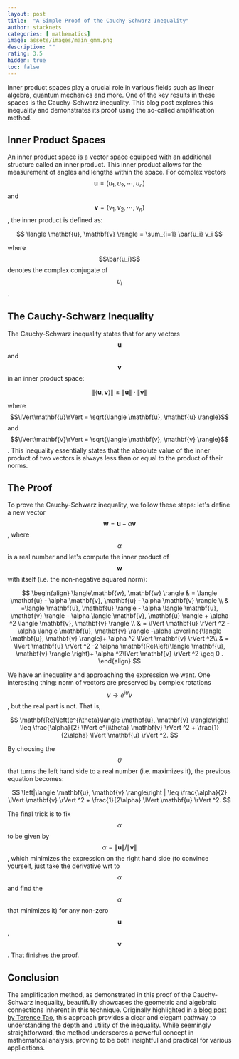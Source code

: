 ```yaml
---
layout: post
title:  "A Simple Proof of the Cauchy-Schwarz Inequality"
author: stacknets
categories: [ mathematics]
image: assets/images/main_gmm.png
description: ""
rating: 3.5
hidden: true
toc: false
---
```


Inner product spaces play a crucial role in various fields such as linear algebra, quantum mechanics and more. One of the key results in these spaces is the Cauchy-Schwarz inequality. This blog post explores this inequality and demonstrates its proof using the so-called amplification method. 

## Inner Product Spaces 

An inner product space is a vector space equipped with an additional structure called an inner product. This inner product allows for the measurement of angles and lengths within the space. For complex vectors $$\mathbf{u}=(u_1,u_2,\cdots, u_n)$$ and $$\mathbf{v}=(v_1,v_2,\cdots,v_n)$$, the inner product is defined as: 

$$
\langle \mathbf{u}, \mathbf{v} \rangle = \sum_{i=1} \bar{u_i} v_i
$$

where $$\bar{u_i}$$ denotes the complex conjugate of $$u_i$$. 

## The Cauchy-Schwarz Inequality 

The Cauchy-Schwarz inequality states that for any vectors $$\mathbf{u}$$ and $$\mathbf{v}$$ in an inner product space: 

$$
\| \langle\mathbf{u}, \mathbf{v} \rangle\| \leq \lVert \mathbf{u} \rVert \cdot \lVert \mathbf{v} \rVert
$$

where $$\lVert\mathbf{u}\rVert = \sqrt{\langle \mathbf{u}, \mathbf{u} \rangle}$$ and $$\lVert\mathbf{v}\rVert = \sqrt{\langle \mathbf{v}, \mathbf{v} \rangle}$$. This inequality essentially states that the absolute value of the inner product of two vectors is always less than or equal to the product of their norms. 

## The Proof

To prove the Cauchy-Schwarz inequality, we follow these steps: let's define a new vector $$ \mathbf{w} = \mathbf{u} - \alpha \mathbf{v} $$, where $$\alpha$$ is a real number and let's compute the inner product of $$\mathbf{w}$$ with itself (i.e. the non-negative squared norm): 

$$
\begin{align}
\langle\mathbf{w}, \mathbf{w} \rangle & = \langle \mathbf{u} - \alpha \mathbf{v}, \mathbf{u} - \alpha \mathbf{v} \rangle \\
& =\langle \mathbf{u}, \mathbf{u} \rangle - \alpha \langle \mathbf{u}, \mathbf{v} \rangle - \alpha \langle \mathbf{v}, \mathbf{u} \rangle + \alpha ^2 \langle \mathbf{v}, \mathbf{v} \rangle \\ 
& = \lVert \mathbf{u} \rVert ^2 -\alpha \langle \mathbf{u}, \mathbf{v} \rangle -\alpha \overline{\langle \mathbf{u}, \mathbf{v} \rangle}+ \alpha ^2 \lVert \mathbf{v} \rVert ^2\\
& = \lVert \mathbf{u} \rVert ^2 -2 \alpha \mathbf{Re}\left(\langle \mathbf{u}, \mathbf{v} \rangle \right)+ \alpha ^2\lVert \mathbf{v} \rVert ^2 \geq 0 .
\end{align}
$$

We have an inequality and approaching the expression we want. One interesting thing: norm of vectors are preserved by complex rotations $$v\rightarrow e^{i\theta} v$$, but the real part is not. That is, 

$$
\mathbf{Re}\left(e^{i\theta}\langle \mathbf{u}, \mathbf{v} \rangle\right) \leq \frac{\alpha}{2} \lVert e^{i\theta} \mathbf{v} \rVert ^2 + \frac{1}{2\alpha} \lVert \mathbf{u} \rVert ^2.
$$

By choosing the $$\theta$$ that turns the left hand side to a real number (i.e. maximizes it), the previous equation becomes: 

$$
\left|\langle \mathbf{u}, \mathbf{v} \rangle\right | \leq \frac{\alpha}{2} \lVert \mathbf{v} \rVert ^2 + \frac{1}{2\alpha} \lVert \mathbf{u} \rVert ^2.
$$

The final trick is to fix $$\alpha$$ to be given by $$\alpha=\lVert \mathbf{u} \rVert/\lVert \mathbf{v} \rVert$$, which minimizes the expression on the right hand side (to convince yourself, just take the derivative wrt to $$\alpha$$ and find the $$\alpha$$ that minimizes it) for any non-zero $$\mathbf{u}$$, $$\mathbf{v}$$. That finishes the proof. 

## Conclusion
The amplification method, as demonstrated in this proof of the Cauchy-Schwarz inequality, beautifully showcases the geometric and algebraic connections inherent in this technique. Originally highlighted in a
[blog post by Terence Tao](https://terrytao.wordpress.com/2007/09/05/,amplification-arbitrage-and-the-tensor-power-trick/), this approach provides a clear and elegant pathway to understanding the depth and utility of the inequality. While seemingly straightforward, the method underscores a powerful concept in mathematical analysis, proving to be both insightful and practical for various applications. 


